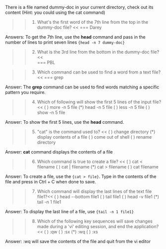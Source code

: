 There is a file named dummy-doc in your current directory, check out its content (Hint: you could using the cat command)  
  
>>1. What's the first word of the 7th line from the top in the dummy-doc file? <<
=== Darey  
  
Answers: To get the 7th line, use the **head** command and pass in the number of lines to print seven lines `{head -n 7 dummy-doc}`  
  
>>2. What is the 3rd line from the bottom in the dummy-doc file?<<  
=== PBL

>>3. Which command can be used to find a word from a text file? <<
=== grep
  
Answer: The **grep** command can be used to find words matching a specific pattern you require.
  
>>4. Which of following will show the first 5 lines of the input file? <<
( ) more -n 5 file
(*) head -n 5 file
( ) less -n 5 file
( ) show -n 5 file
  
Answer: To show the first 5 lines, use the **head** command.
  
>>5. "cat" is the command used to? <<
( ) change directory
(*) display contents of a file
( ) come out of shell
( ) rename directory
  
Answer: **cat** command displays the contents of a file
  
>>6. Which command is true to create a file? <<
( ) cat < filename
( ) cat | filename
(*) cat > filename
( ) cat filename
  
Answer: To create a file, use the `{cat > file}`. Type in the contents of the file and press in Ctrl + C when done to save.
  
>>7. Which command will display the last lines of the text file file1?<<
( ) head --bottom file1
( ) tail file1
( ) head -v file1
(*) tail -n 1 file1
  
Answer: To display the last line of a file, use `{tail -n 1 file1}`
  
>>8. Which of the following key sequences will save changes made during a 'vi' editing session, and end the application? <<
( ) <esc>:qw
( ) <esc>:sx
(*) <esc>:wq
( ) <esc>:xs
  
Answer: <esc>:wq will save the contents of the file and quit from the vi editor